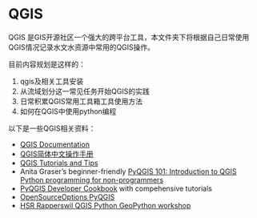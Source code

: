 # QGIS

QGIS 是GIS开源社区一个强大的跨平台工具，本文件夹下将根据自己日常使用QGIS情况记录水文水资源中常用的QGIS操作。

目前内容规划是这样的：

1. qgis及相关工具安装
2. 从流域划分这一常见任务开始QGIS的实践
3. 日常积累QGIS常用工具箱工具使用方法
4. 如何在QGIS中使用python编程

以下是一些QGIS相关资料：

- [QGIS Documentation](https://docs.qgis.org/latest/en/docs/index.html)
- [QGIS简体中文操作手册](https://malagis.com/qgis-handbook-index.html)
- [QGIS Tutorials and Tips](https://www.qgistutorials.com/en/index.html)
- Anita Graser’s beginner-friendly [PyQGIS 101: Introduction to QGIS Python programming for non-programmers](https://anitagraser.com/pyqgis-101-introduction-to-qgis-python-programming-for-non-programmers/)
- [PyQGIS Developer Cookbook](https://docs.qgis.org/testing/en/docs/pyqgis_developer_cookbook/) with compehensive tutorials
- [OpenSourceOptions PyQGIS](https://opensourceoptions.com/blog/category/python/pyqgis/)
- [HSR Rapperswil QGIS Python GeoPython workshop](https://github.com/geometalab/GeoPythonConf2018-QGIS-Processing-Workshop/tree/master/Scripts)
